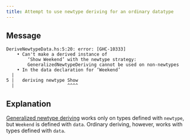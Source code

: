 ```yaml
---
title: Attempt to use newtype deriving for an ordinary datatype
---
```

## Message
```
DeriveNewtypeData.hs:5:20: error: [GHC-10333]
    • Can't make a derived instance of
        ‘Show Weekend’ with the newtype strategy:
        GeneralizedNewtypeDeriving cannot be used on non-newtypes
    • In the data declaration for ‘Weekend’
  |
5 |   deriving newtype Show
  |                    ^^^^
```

## Explanation

[Generalized newtype deriving](https://ghc.gitlab.haskell.org/ghc/doc/users_guide/exts/newtype_deriving.html) works only on types defined with `newtype`, but `Weekend` is defined with `data`. Ordinary deriving, however, works with types defined with `data`.
